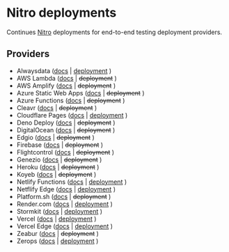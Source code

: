 # Nitro deployments

Continues [Nitro](https://nitro.unjs.io/) deployments for end-to-end testing deployment providers.

## Providers

<!-- automd:deployments -->

- Alwaysdata ([docs](https://nitro.unjs.io/deploy/providers/alwaysdata) | [deployment](https://nitro.alwaysdata.net/) )
- AWS Lambda ([docs](https://nitro.unjs.io/deploy/providers/aws) | ~~deployment~~ )
- AWS Amplify ([docs](https://nitro.unjs.io/deploy/providers/aws-amplify) | ~~deployment~~ )
- Azure Static Web Apps ([docs](https://nitro.unjs.io/deploy/providers/azure#azure-static-web-apps) | ~~deployment~~ )
- Azure Functions ([docs](https://nitro.unjs.io/deploy/providers/azure#azure-functions) | ~~deployment~~ )
- Cleavr ([docs](https://nitro.unjs.io/deploy/providers/cleavr) | ~~deployment~~ )
- Cloudflare Pages ([docs](https://nitro.unjs.io/deploy/providers/cloudflare) | [deployment](https://nitro-deployment.pages.dev/) )
- Deno Deploy ([docs](https://nitro.unjs.io/deploy/providers/deno-deploy) | ~~deployment~~ )
- DigitalOcean ([docs](https://nitro.unjs.io/deploy/providers/digitalocean) | ~~deployment~~ )
- Edgio ([docs](https://nitro.unjs.io/deploy/providers/edgio) | ~~deployment~~ )
- Firebase ([docs](https://nitro.unjs.io/deploy/providers/firebase) | ~~deployment~~ )
- Flightcontrol ([docs](https://nitro.unjs.io/deploy/providers/flightcontrol) | ~~deployment~~ )
- Genezio ([docs](https://nitro.unjs.io/deploy/providers/genezio) | ~~deployment~~ )
- Heroku ([docs](https://nitro.unjs.io/deploy/providers/heroku) | ~~deployment~~ )
- Koyeb ([docs](https://nitro.unjs.io/deploy/providers/koyeb) | ~~deployment~~ )
- Netlify Functions ([docs](https://nitro.unjs.io/deploy/providers/netlify) | [deployment](https://nitro-deployment.netlify.app/) )
- Netflify Edge ([docs](https://nitro.unjs.io/deploy/providers/netlify#netlify-edge-functions) | [deployment](https://nitro-deployment-edge.netlify.app/) )
- Platform.sh ([docs](https://nitro.unjs.io/deploy/providers/platformsh) | ~~deployment~~ )
- Render.com ([docs](https://nitro.unjs.io/deploy/providers/render) | [deployment](https://nitro-app.onrender.com/) )
- Stormkit ([docs](https://nitro.unjs.io/deploy/providers/stormkit) | [deployment](https://nitro.stormkit.dev/) )
- Vercel ([docs](https://nitro.unjs.io/deploy/providers/vercel) | [deployment](https://nitro-app.vercel.app/) )
- Vercel Edge ([docs](https://nitro.unjs.io/deploy/providers/vercel#vercel-edge-functions) | [deployment](https://nitro-app-edge.vercel.app/) )
- Zeabur ([docs](https://nitro.unjs.io/deploy/providers/zeabur) | ~~deployment~~ )
- Zerops ([docs](https://nitro.unjs.io/deploy/providers/zerops) | [deployment](https://app-ba-3000.prg1.zerops.app) )

<!-- /automd -->
